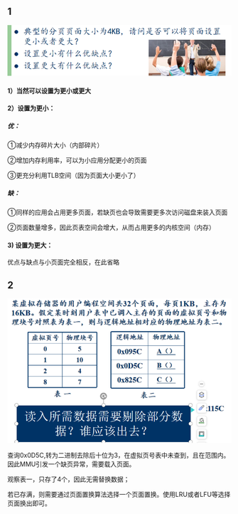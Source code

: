 ## 1

<img src="课后问题回答.assets/屏幕截图 2023-10-09 112942.png" alt="屏幕截图 2023-10-09 112942" style="zoom:67%;" />

#### 1）当然可以设置为更小或更大

#### 2）设置为更小：

##### 优：

①减少内存碎片大小（内部碎片）

②增加内存利用率，可以为小应用分配更小的页面

③更充分利用TLB空间（因为页面大小更小了）

##### 缺：

①同样的应用会占用更多页面，若缺页也会导致需要更多次访问磁盘来装入页面

②页面数量增多，因此页表空间会增大，从而占用更多的内核空间（内存）

#### 3)  设置为更大：

优点与缺点与小页面完全相反，在此省略



## 2

<img src="课后问题回答.assets/屏幕截图 2023-10-09 113654.png" alt="屏幕截图 2023-10-09 113654" style="zoom: 80%;" />

查询0x0D5C,转为二进制去除后十位为3，在虚拟页号表中未查到，且在范围内。因此MMU引发一个缺页异常，需要载入页面。

观察表一，只存了4个，因此无需替换数据；

 若已存满，则需要通过页面置换算法选择一个页面置换。使用LRU或者LFU等选择页面换出即可。